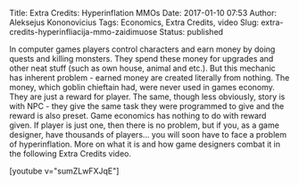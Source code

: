 Title: Extra Credits: Hyperinflation MMOs
Date: 2017-01-10 07:53
Author: Aleksejus Kononovicius
Tags: Economics, Extra Credits, video
Slug: extra-credits-hyperinfliacija-mmo-zaidimuose
Status: published

In
computer games players control characters and earn money by doing quests
and killing monsters. They spend these money for upgrades and other neat
stuff (such as own house, animal and etc.). But this mechanic has
inherent problem - earned money are created literally from nothing. The
money, which goblin chieftain had, were never used in games economy.
They are just a reward for player. The same, though less obviously,
story is with NPC - they give the same task they were programmed to give
and the reward is also preset. Game economics has nothing to do with
reward given. If player is just one, then there is no problem, but if
you, as a game designer, have thousands of players... you will soon have
to face a problem of hyperinflation. More on what it is and how game
designers combat it in the following Extra Credits video.

[youtube v="sumZLwFXJqE"]
